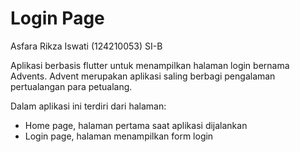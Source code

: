 # Login Page 
Asfara Rikza Iswati (124210053) SI-B

Aplikasi berbasis flutter untuk menampilkan halaman login bernama Advents. 
Advent merupakan aplikasi saling berbagi pengalaman pertualangan para petualang.

Dalam aplikasi ini terdiri dari halaman:
- Home page, halaman pertama saat aplikasi dijalankan
- Login page, halaman menampilkan form login


